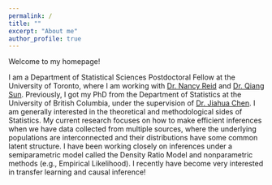 ```yaml
---
permalink: /
title: ""
excerpt: "About me"
author_profile: true
---
```


Welcome to my homepage! 

I am a Department of Statistical Sciences Postdoctoral Fellow at the University of Toronto, where I am working with [Dr. Nancy Reid](https://www.utstat.utoronto.ca/reid/) and [Dr. Qiang Sun](https://sites.google.com/view/qsun/). Previously, I got my PhD from the Department of Statistics at the University of British Columbia, under the supervision of [Dr. Jiahua Chen](https://www.stat.ubc.ca/~jhchen/). I am generally interested in the theoretical and methodological sides of Statistics. My current research focuses on how to make efficient inferences when we have data collected from multiple sources, where the underlying populations are interconnected and their distributions have some common latent structure. I have been working closely on inferences under a semiparametric model called the Density Ratio Model and nonparametric methods (e.g., Empirical Likelihood). I recently have become very interested in transfer learning and causal inference!
